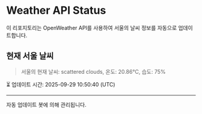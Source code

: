 
# Weather API Status

이 리포지토리는 OpenWeather API를 사용하여 서울의 날씨 정보를 자동으로 업데이트합니다.

## 현재 서울 날씨
> 서울의 현재 날씨: scattered clouds, 온도: 20.86°C, 습도: 75%

⏳ 업데이트 시간: 2025-09-29 10:50:40 (UTC)

---
자동 업데이트 봇에 의해 관리됩니다.
